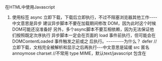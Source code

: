 在HTML中使用Javascript

1. 使用<script></script>标签
async 
立即下载，下载后立即执行，不过不阻塞浏览器其他工作----中文意思是异步
建议异步脚本不要在加载期间修改 DOM，因为此时这个时候DOM可能还没准备好
另外，多个async脚本不要互相依赖，因为无法保证他们按照既定次序执行
异步脚本一定会在页面的 load 事件前执行，但可能会在 DOMContentLoaded 事件触发之前或之
后执行。---------为什么？
defer //立即下载，文档完全被解析和显示之后再执行---中文意思是延缓
src
匿名annoymose
charset //不常用
type MIME，默认text/javascript
包含在<script>元素内部的 JavaScript 代码将被从上至下依次解释---阻塞浏览器的解析渲染过程，使用src也一样
把延迟脚本放在页面底部仍然是最佳选择

defer脚本会先于 DOMContentLoaded 事件（详见第 13 章）
执行。在现实当中，延迟脚本并不一定会按照顺序执行，也不一定会在 DOMContentLoaded 事件触发
前执行，因此最好只包含一个延迟脚本。----为什么？

通过<script>元素的 src 属性还可以包含来自外部域的 JavaScript 文件 --- 跨域
动态script标签

如果想包含来自不同域的代码，则要么你是那个域的所有者，要么那个域的所有者值得信赖。
如何利用这个漏洞来攻击别人？让某个站点执行我的恶意脚本，留言板的例子？XSS攻击

<script src="" /> 不建议这样写，不规范，且也得不到某些浏览器（尤其是 IE）的正确解析。


 元素里 事件 onclick="function(){}"也算是一种使用js的方式吧？

 2.Doctype
 文档模式-混杂模式，标准模式。
混杂模式会让 IE 的行为与（包含非标准特性的）IE5 相同，而标准模式则让 IE 的行为更接近标准行为。---IE为什么要这样做？
不写默认为混杂模式，不建议这样做，因为不同浏览器在这种模式下的行为差异非常大，如果不使用某些 hack 技
术，跨浏览器的行为根本就没有一致性可言。
<!-- HTML 5 -->
<!DOCTYPE html> 定义为标准模式。

3. <noscript>脚本不能用时显示
现在还有不支持脚本的站点么？？
浏览器用户可以自己设置关闭使用脚本？
什么情况下需要金庸脚本？---被攻击时的时候？